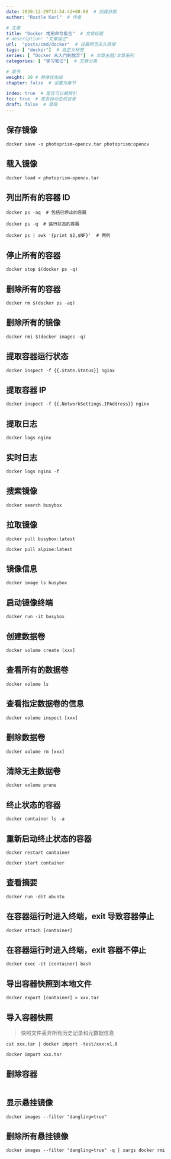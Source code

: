 ```yaml
---
date: 2020-12-29T14:54:42+08:00  # 创建日期
author: "Rustle Karl"  # 作者

# 文章
title: "Docker 常用命令集合"  # 文章标题
# description: "文章描述"
url:  "posts/cmd/docker"  # 设置网页永久链接
tags: [ "docker"]  # 自定义标签
series: [ "Docker 从入门到放弃"]  # 文章主题/文章系列
categories: [ "学习笔记"]  # 文章分类

# 章节
weight: 20 # 排序优先级
chapter: false  # 设置为章节

index: true  # 是否可以被索引
toc: true  # 是否自动生成目录
draft: false  # 草稿
---
```


## 保存镜像

```shell
docker save -o photoprism-opencv.tar photoprism:opencv
```

## 载入镜像

```shell
docker load < photoprism-opencv.tar
```

## 列出所有的容器 ID

```shell
docker ps -aq  # 包括已停止的容器
```

```shell
docker ps -q  # 运行状态的容器
```

```shell
docker ps | awk '{print $2,$NF}'  # 两列
```

## 停止所有的容器

```shell
docker stop $(docker ps -q)
```

## 删除所有的容器

```shell
docker rm $(docker ps -aq)
```

## 删除所有的镜像

```shell
docker rmi $(docker images -q)
```

## 提取容器运行状态

```shell
docker inspect -f {{.State.Status}} nginx
```

## 提取容器 IP

```shell
docker inspect -f {{.NetworkSettings.IPAddress}} nginx
```

## 提取日志

```shell
docker logs nginx
```

## 实时日志

```shell
docker logs nginx -f
```

## 搜索镜像

```shell
docker search busybox
```

## 拉取镜像

```shell
docker pull busybox:latest
```

```shell
docker pull alpine:latest
```

## 镜像信息

```shell
docker image ls busybox
```

## 启动镜像终端

```shell
docker run -it busybox
```

## 创建数据卷

```shell
docker volume create [xxx]
```

## 查看所有的数据卷

```shell
docker volume ls
```

## 查看指定数据卷的信息

```shell
docker volume inspect [xxx]
```

## 删除数据卷

```shell
docker volume rm [xxx]
```

## 清除无主数据卷

```shell
docker volume prune
```

## 终止状态的容器

```shell
docker container ls -a
```

## 重新启动终止状态的容器

```shell
docker restart container
```

```shell
docker start container
```

## 查看摘要

```shell
docker run -dit ubuntu
```

## 在容器运行时进入终端，exit 导致容器停止

```shell
docker attach [container]
```

## 在容器运行时进入终端，exit 容器不停止

```shell
docker exec -it [container] bash
```

## 导出容器快照到本地文件

```shell
docker export [container] > xxx.tar
```

## 导入容器快照

> 快照文件丢弃所有历史记录和元数据信息

```shell
cat xxx.tar | docker import -test/xxx:v1.0
```

```shell
docker import xxx.tar
```

## 删除容器

```shell

```

## 显示悬挂镜像

```shell
docker images --filter "dangling=true"
```

## 删除所有悬挂镜像

```shell
docker images --filter "dangling=true" -q | xargs docker rmi
```

```shell

```

```shell

```

```shell

```

```shell

```

```shell

```

```shell

```
